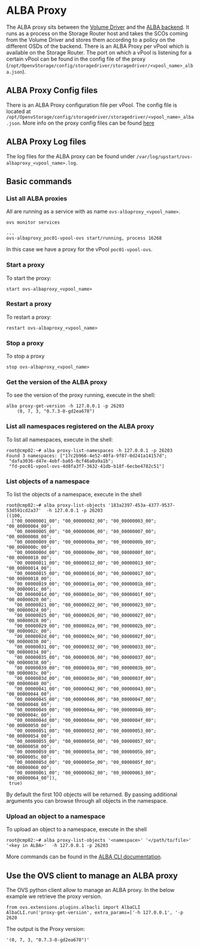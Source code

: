 # ALBA Proxy
The ALBA proxy sits between the [Volume Driver](../VolumeDriver/README.md) and the [ALBA backend](README.md). It runs as a process on the Storage Router host and takes the SCOs coming from the Volume Driver and stores them according to a policy on the different OSDs of the backend.
There is an ALBA Proxy per vPool which is available on the Storage Router. The port on which a vPool is listening for a certain vPool can be found in the config file of the proxy (`/opt/OpenvStorage/config/storagedriver/storagedriver/<vpool_name>_alba.json`).


## ALBA Proxy Config files
There is an ALBA Proxy configuration file per vPool. The config file is located at `/opt/OpenvStorage/config/storagedriver/storagedriver/<vpool_name>_alba.json`. More info on the proxy config files can be found [here](../../Administration/Configs/albaproxy.md)

## ALBA Proxy Log files
The log files for the ALBA proxy can be found under `/var/log/upstart/ovs-albaproxy_<vpool_name>.log`.

## Basic commands
### List all ALBA proxies
All are running as a service with as name `ovs-albaproxy_<vpool_name>`.

```
ovs monitor services

...
ovs-albaproxy_poc01-vpool-ovs start/running, process 16268

```
In this case we have a proxy for the vPool `poc01-vpool-ovs`.


### Start a proxy
To start the proxy:

```
start ovs-albaproxy_<vpool_name>
```

### Restart a proxy
To restart a proxy:

```
restart ovs-albaproxy_<vpool_name>
```

### Stop a proxy
To stop a proxy
```
stop ovs-albaproxy_<vpool_name>
```

### Get the version of the ALBA proxy
To see the version of the proxy running, execute in the shell:
```
alba proxy-get-version -h 127.0.0.1 -p 26203
    (0, 7, 3, "0.7.3-0-gd2ea678")
```

### List all namespaces registered on the ALBA proxy
To list all namespaces, execute in the shell:
```
root@cmp02:~# alba proxy-list-namespaces -h 127.0.0.1 -p 26203
Found 3 namespaces: ["17c2b966-4e52-40fa-9f87-0d241a14157d";
 "dafa3036-d47e-4ebf-ba65-0cf46a0a9a1b";
 "fd-poc01-vpool-ovs-4d8fa3f7-3632-41db-b18f-6ecbe4782c51"]
```

### List objects of a namespace
To list the objects of a namespace, execute in the shell
```
root@cmp02:~# alba proxy-list-objects '183a2397-453a-4377-9537-53d591cd2a37'  -h 127.0.0.1 -p 26203
((100,
  ["00_00000001_00"; "00_00000002_00"; "00_00000003_00"; "00_00000004_00";
   "00_00000005_00"; "00_00000006_00"; "00_00000007_00"; "00_00000008_00";
   "00_00000009_00"; "00_0000000a_00"; "00_0000000b_00"; "00_0000000c_00";
   "00_0000000d_00"; "00_0000000e_00"; "00_0000000f_00"; "00_00000010_00";
   "00_00000011_00"; "00_00000012_00"; "00_00000013_00"; "00_00000014_00";
   "00_00000015_00"; "00_00000016_00"; "00_00000017_00"; "00_00000018_00";
   "00_00000019_00"; "00_0000001a_00"; "00_0000001b_00"; "00_0000001c_00";
   "00_0000001d_00"; "00_0000001e_00"; "00_0000001f_00"; "00_00000020_00";
   "00_00000021_00"; "00_00000022_00"; "00_00000023_00"; "00_00000024_00";
   "00_00000025_00"; "00_00000026_00"; "00_00000027_00"; "00_00000028_00";
   "00_00000029_00"; "00_0000002a_00"; "00_0000002b_00"; "00_0000002c_00";
   "00_0000002d_00"; "00_0000002e_00"; "00_0000002f_00"; "00_00000030_00";
   "00_00000031_00"; "00_00000032_00"; "00_00000033_00"; "00_00000034_00";
   "00_00000035_00"; "00_00000036_00"; "00_00000037_00"; "00_00000038_00";
   "00_00000039_00"; "00_0000003a_00"; "00_0000003b_00"; "00_0000003c_00";
   "00_0000003d_00"; "00_0000003e_00"; "00_0000003f_00"; "00_00000040_00";
   "00_00000041_00"; "00_00000042_00"; "00_00000043_00"; "00_00000044_00";
   "00_00000045_00"; "00_00000046_00"; "00_00000047_00"; "00_00000048_00";
   "00_00000049_00"; "00_0000004a_00"; "00_0000004b_00"; "00_0000004c_00";
   "00_0000004d_00"; "00_0000004e_00"; "00_0000004f_00"; "00_00000050_00";
   "00_00000051_00"; "00_00000052_00"; "00_00000053_00"; "00_00000054_00";
   "00_00000055_00"; "00_00000056_00"; "00_00000057_00"; "00_00000058_00";
   "00_00000059_00"; "00_0000005a_00"; "00_0000005b_00"; "00_0000005c_00";
   "00_0000005d_00"; "00_0000005e_00"; "00_0000005f_00"; "00_00000060_00";
   "00_00000061_00"; "00_00000062_00"; "00_00000063_00"; "00_00000064_00"]),
 true)
```

By default the first 100 objects will be returned. By passing additional arguments you can browse through all objects in the namespace.

### Upload an object to a namespace
To upload an object to a namespace, execute in the shell
```
root@cmp02:~# alba proxy-list-objects '<namespace>' '</path/to/file>' '<key in ALBA>'  -h 127.0.0.1 -p 26203
```

More commands can be found in the [ALBA CLI documentation](../../Administration/usingthecli/alba.md).

## Use the OVS client to manage an ALBA proxy
The OVS python client allow to manage an ALBA proxy. In the below example we retrieve the proxy version.
```
from ovs.extensions.plugins.albacli import AlbaCLI
AlbaCLI.run('proxy-get-version', extra_params=['-h 127.0.0.1', '-p 2620
```
The output is the Proxy version:
```
'(0, 7, 3, "0.7.3-0-gd2ea678")'
```